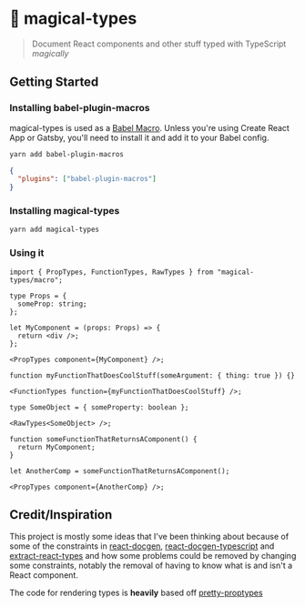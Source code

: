 # 🔮 magical-types

> Document React components and other stuff typed with TypeScript _magically_

## Getting Started

### Installing babel-plugin-macros

magical-types is used as a [Babel Macro](https://github.com/kentcdodds/babel-plugin-macros). Unless you're using Create React App or Gatsby, you'll need to install it and add it to your Babel config.

```bash
yarn add babel-plugin-macros
```

```json
{
  "plugins": ["babel-plugin-macros"]
}
```

### Installing magical-types

```bash
yarn add magical-types
```

### Using it

```tsx
import { PropTypes, FunctionTypes, RawTypes } from "magical-types/macro";

type Props = {
  someProp: string;
};

let MyComponent = (props: Props) => {
  return <div />;
};

<PropTypes component={MyComponent} />;

function myFunctionThatDoesCoolStuff(someArgument: { thing: true }) {}

<FunctionTypes function={myFunctionThatDoesCoolStuff} />;

type SomeObject = { someProperty: boolean };

<RawTypes<SomeObject> />;

function someFunctionThatReturnsAComponent() {
  return MyComponent;
}

let AnotherComp = someFunctionThatReturnsAComponent();

<PropTypes component={AnotherComp} />;
```

## Credit/Inspiration

This project is mostly some ideas that I've been thinking about because of some of the constraints in [react-docgen](https://github.com/reactjs/react-docgen), [react-docgen-typescript](https://github.com/styleguidist/react-docgen-typescript) and [extract-react-types](https://github.com/atlassian/extract-react-types) and how some problems could be removed by changing some constraints, notably the removal of having to know what is and isn't a React component.

The code for rendering types is **heavily** based off [pretty-proptypes](https://github.com/atlassian/extract-react-types/tree/master/packages/pretty-proptypes)
